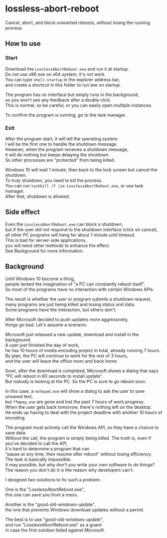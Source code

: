 # lossless-abort-reboot

Cancel, abort, and block unwanted reboots, without losing the running process.

## How to use

### Start

Download the `LosslessAbortReboot.exe` and run it at startup.  
Do not use x86 exe on x64 system, it's not work.  
You can type `shell:startup` in the explorer address bar,  
and create a shortcut in this folder to run exe on startup.

The program has no interface but simply runs in the background,  
so you won't see any feedback after a double click.  
This is normal, so be careful, or you can easily open multiple instances.

To confirm the program is running, go to the task manager.

### Exit

After the program start, it will tell the operating system:  
I will be the first one to handle the shutdown message.  
However, when the program receives a shutdown message,  
it will do nothing but keeps delaying the shutdown.  
So other processes are "protected" from being killed.

Windows 10 will wait 1 minute, then back to the lock screen but cancel the shutdown.  
To truly shutdown, you need to kill the process.  
You can run `taskkill /f /im LosslessAbortReboot.exe`, or use task manager.  
After that, shutdown is allowed.

## Side effect

Even the `LosslessAbortReboot.exe` can block a shutdown,  
but if the user did not respond to the shutdown interface (click on cancel),  
all other PC programs will hang for about 1 minute until timeout.  
This is bad for server-side applications,  
you will need other methods to enhance the effect.  
See Background for more information.

## Background

Until Windows 10 become a thing,  
people lacked the imagination of "a PC can constantly reboot itself".  
So most of the programs have no interaction with certain Windows APIs.

The result is whether the user or program submits a shutdown request,  
many programs are just being killed and losing status and data.  
Some programs have the interaction, but others don't.

After Microsoft decided to push updates more aggressively,  
things go bad. Let's assume a scenario:

Microsoft just released a new update, download and install in the background.  
A user just finished the day of work,  
he has 10 hours of media encoding project in total, already running 7 hours.  
By plan, the PC will continue to work for the rest of 3 hours,  
and the user will leave the office room and back home.

Soon, after the download is completed, Microsoft shows a dialog that says  
"PC will reboot in 60 seconds to install update".  
But nobody is looking at the PC. So the PC is sure to go reboot soon.

In this case, a `notepad.exe` will show a dialog to ask the user to save unsaved text,  
but `ffmpeg.exe` are gone and lost the past 7 hours of work progress.  
When the user gets back tomorrow, there's nothing left on the desktop.  
He ends up having to deal with the project deadline with another 10 hours of encoding.

The program must actively call the Windows API, so they have a chance to save data.  
Without the call, the program is simply being killed.
The truth is, even if you've decided to call the API,  
it's hard to determine a program that can  
"pause at any time, then resume after reboot" without losing efficiency.  
The task is basically impossible.  
It may possible, but why don't you write your own software to do things?  
The reason you don't do it is the reason why developers can't.

I designed two solutions to fix such a problem.

One is the "LosslessAbortReboot.exe",  
this one can save you from a mess.

Another is the "good-old-windows-update",  
the one that prevents Windows download updates without a permit.

The best is to use "good-old-windows-update",  
and run "LosslessAbortReboot.exe" as a guard  
in case the first solution failed against Microsoft.
